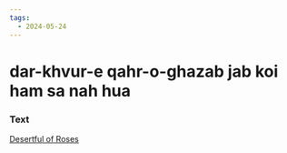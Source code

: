 ```yaml
---
tags:
  - 2024-05-24
---
```

# dar-khvur-e qahr-o-ghazab jab koi ham sa nah hua

### Text
[Desertful of Roses](https://franpritchett.com/00ghalib/022/index_022.html)

